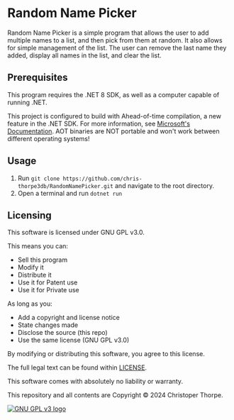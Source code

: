 # Random Name Picker

Random Name Picker is a simple program that allows the user to add multiple names to a list, and then pick from them at random. It also allows for simple management of the list. The user can remove the last name they added, display all names in the list, and clear the list.

## Prerequisites

This program requires the .NET 8 SDK, as well as a computer capable of running .NET.

This project is configured to build with Ahead-of-time compilation, a new feature in the .NET SDK. For more information, see [Microsoft's Documentation](https://learn.microsoft.com/en-us/dotnet/core/deploying/native-aot/). AOT binaries are NOT portable and won't work between different operating systems!

## Usage

  1. Run `git clone https://github.com/chris-thorpe3db/RandomNamePicker.git` and navigate to the root directory.
  2. Open a terminal and run `dotnet run`

## Licensing

This software is licensed under GNU GPL v3.0.

This means you can:
 - Sell this program
 - Modify it
 - Distribute it
 - Use it for Patent use
 - Use it for Private use

As long as you:
 - Add a copyright and license notice
 - State changes made
 - Disclose the source (this repo)
 - Use the same license (GNU GPL v3.0)

By modifying or distributing this software, you agree to this license.

The full legal text can be found within [LICENSE](https://github.com/chris-thorpe3db/RandomNamePicker/blob/master/LICENSE).

This software comes with absolutely no liability or warranty.

This repository and all contents are Copyright © 2024 Christoper Thorpe.

[![GNU GPL v3 logo](https://www.gnu.org/graphics/gplv3-127x51.png)](https://www.gnu.org/licenses/gpl-3.0.en.html)
